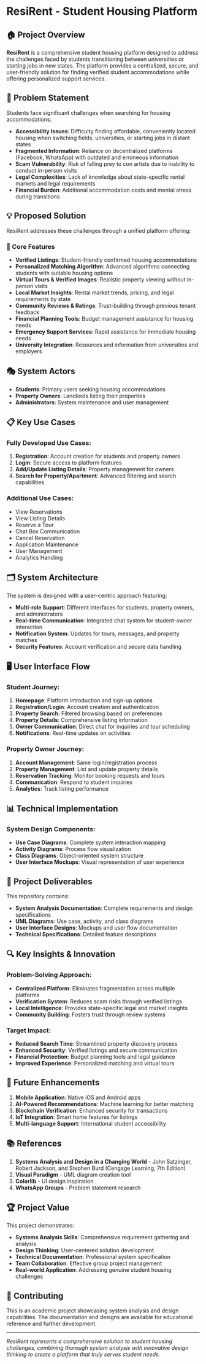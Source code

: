 # ResiRent - Student Housing Platform

## 🏠 Project Overview

**ResiRent** is a comprehensive student housing platform designed to address the challenges faced by students transitioning between universities or starting jobs in new states. The platform provides a centralized, secure, and user-friendly solution for finding verified student accommodations while offering personalized support services.

## 🎯 Problem Statement

Students face significant challenges when searching for housing accommodations:

- **Accessibility Issues**: Difficulty finding affordable, conveniently located housing when switching fields, universities, or starting jobs in distant states
- **Fragmented Information**: Reliance on decentralized platforms (Facebook, WhatsApp) with outdated and erroneous information
- **Scam Vulnerability**: Risk of falling prey to con artists due to inability to conduct in-person visits
- **Legal Complexities**: Lack of knowledge about state-specific rental markets and legal requirements
- **Financial Burden**: Additional accommodation costs and mental stress during transitions

## 💡 Proposed Solution

ResiRent addresses these challenges through a unified platform offering:

### 🔧 Core Features

- **Verified Listings**: Student-friendly confirmed housing accommodations
- **Personalized Matching Algorithm**: Advanced algorithms connecting students with suitable housing options
- **Virtual Tours & Verified Images**: Realistic property viewing without in-person visits
- **Local Market Insights**: Rental market trends, pricing, and legal requirements by state
- **Community Reviews & Ratings**: Trust-building through previous tenant feedback
- **Financial Planning Tools**: Budget management assistance for housing needs
- **Emergency Support Services**: Rapid assistance for immediate housing needs
- **University Integration**: Resources and information from universities and employers

## 🎭 System Actors

- **Students**: Primary users seeking housing accommodations
- **Property Owners**: Landlords listing their properties
- **Administrators**: System maintenance and user management

## 📋 Key Use Cases

### Fully Developed Use Cases:
1. **Registration**: Account creation for students and property owners
2. **Login**: Secure access to platform features
3. **Add/Update Listing Details**: Property management for owners
4. **Search for Property/Apartment**: Advanced filtering and search capabilities

### Additional Use Cases:
- View Reservations
- View Listing Details
- Reserve a Tour
- Chat Box Communication
- Cancel Reservation
- Application Maintenance
- User Management
- Analytics Handling

## 🗂️ System Architecture

The system is designed with a user-centric approach featuring:

- **Multi-role Support**: Different interfaces for students, property owners, and administrators
- **Real-time Communication**: Integrated chat system for student-owner interaction
- **Notification System**: Updates for tours, messages, and property matches
- **Security Features**: Account verification and secure data handling

## 🖥️ User Interface Flow

### Student Journey:
1. **Homepage**: Platform introduction and sign-up options
2. **Registration/Login**: Account creation and authentication
3. **Property Search**: Filtered browsing based on preferences
4. **Property Details**: Comprehensive listing information
5. **Owner Communication**: Direct chat for inquiries and tour scheduling
6. **Notifications**: Real-time updates on activities

### Property Owner Journey:
1. **Account Management**: Same login/registration process
2. **Property Management**: List and update property details
3. **Reservation Tracking**: Monitor booking requests and tours
4. **Communication**: Respond to student inquiries
5. **Analytics**: Track listing performance

## 📊 Technical Implementation

### System Design Components:
- **Use Case Diagrams**: Complete system interaction mapping
- **Activity Diagrams**: Process flow visualization
- **Class Diagrams**: Object-oriented system structure
- **User Interface Mockups**: Visual representation of user experience

## 🚀 Project Deliverables

This repository contains:
- **System Analysis Documentation**: Complete requirements and design specifications
- **UML Diagrams**: Use case, activity, and class diagrams
- **User Interface Designs**: Mockups and user flow documentation
- **Technical Specifications**: Detailed feature descriptions

## 🔍 Key Insights & Innovation

### Problem-Solving Approach:
- **Centralized Platform**: Eliminates fragmentation across multiple platforms
- **Verification System**: Reduces scam risks through verified listings
- **Local Intelligence**: Provides state-specific legal and market insights
- **Community Building**: Fosters trust through review systems

### Target Impact:
- **Reduced Search Time**: Streamlined property discovery process
- **Enhanced Security**: Verified listings and secure communication
- **Financial Protection**: Budget planning tools and legal guidance
- **Improved Experience**: Personalized matching and virtual tours

## 🌟 Future Enhancements

1. **Mobile Application**: Native iOS and Android apps
2. **AI-Powered Recommendations**: Machine learning for better matching
3. **Blockchain Verification**: Enhanced security for transactions
4. **IoT Integration**: Smart home features for listings
5. **Multi-language Support**: International student accessibility

## 📚 References

1. **Systems Analysis and Design in a Changing World** - John Satzinger, Robert Jackson, and Stephen Burd (Cengage Learning, 7th Edition)
2. **Visual Paradigm** - UML diagram creation tool
3. **Colorlib** - UI design inspiration
4. **WhatsApp Groups** - Problem statement research

## 🏆 Project Value

This project demonstrates:
- **Systems Analysis Skills**: Comprehensive requirement gathering and analysis
- **Design Thinking**: User-centered solution development
- **Technical Documentation**: Professional system specification
- **Team Collaboration**: Effective group project management
- **Real-world Application**: Addressing genuine student housing challenges

## 🤝 Contributing

This is an academic project showcasing system analysis and design capabilities. The documentation and designs are available for educational reference and further development.

---

*ResiRent represents a comprehensive solution to student housing challenges, combining thorough system analysis with innovative design thinking to create a platform that truly serves student needs.*
